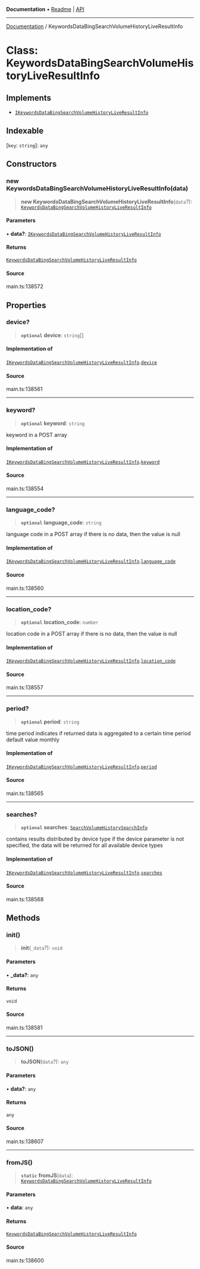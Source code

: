 **Documentation** • [Readme](../README.md) \| [API](../globals.md)

***

[Documentation](../README.md) / KeywordsDataBingSearchVolumeHistoryLiveResultInfo

# Class: KeywordsDataBingSearchVolumeHistoryLiveResultInfo

## Implements

- [`IKeywordsDataBingSearchVolumeHistoryLiveResultInfo`](../interfaces/IKeywordsDataBingSearchVolumeHistoryLiveResultInfo.md)

## Indexable

 \[`key`: `string`\]: `any`

## Constructors

### new KeywordsDataBingSearchVolumeHistoryLiveResultInfo(data)

> **new KeywordsDataBingSearchVolumeHistoryLiveResultInfo**(`data`?): [`KeywordsDataBingSearchVolumeHistoryLiveResultInfo`](KeywordsDataBingSearchVolumeHistoryLiveResultInfo.md)

#### Parameters

• **data?**: [`IKeywordsDataBingSearchVolumeHistoryLiveResultInfo`](../interfaces/IKeywordsDataBingSearchVolumeHistoryLiveResultInfo.md)

#### Returns

[`KeywordsDataBingSearchVolumeHistoryLiveResultInfo`](KeywordsDataBingSearchVolumeHistoryLiveResultInfo.md)

#### Source

main.ts:138572

## Properties

### device?

> **`optional`** **device**: `string`[]

#### Implementation of

[`IKeywordsDataBingSearchVolumeHistoryLiveResultInfo`](../interfaces/IKeywordsDataBingSearchVolumeHistoryLiveResultInfo.md).[`device`](../interfaces/IKeywordsDataBingSearchVolumeHistoryLiveResultInfo.md#device)

#### Source

main.ts:138561

***

### keyword?

> **`optional`** **keyword**: `string`

keyword in a POST array

#### Implementation of

[`IKeywordsDataBingSearchVolumeHistoryLiveResultInfo`](../interfaces/IKeywordsDataBingSearchVolumeHistoryLiveResultInfo.md).[`keyword`](../interfaces/IKeywordsDataBingSearchVolumeHistoryLiveResultInfo.md#keyword)

#### Source

main.ts:138554

***

### language\_code?

> **`optional`** **language\_code**: `string`

language code in a POST array
if there is no data, then the value is null

#### Implementation of

[`IKeywordsDataBingSearchVolumeHistoryLiveResultInfo`](../interfaces/IKeywordsDataBingSearchVolumeHistoryLiveResultInfo.md).[`language_code`](../interfaces/IKeywordsDataBingSearchVolumeHistoryLiveResultInfo.md#language_code)

#### Source

main.ts:138560

***

### location\_code?

> **`optional`** **location\_code**: `number`

location code in a POST array
if there is no data, then the value is null

#### Implementation of

[`IKeywordsDataBingSearchVolumeHistoryLiveResultInfo`](../interfaces/IKeywordsDataBingSearchVolumeHistoryLiveResultInfo.md).[`location_code`](../interfaces/IKeywordsDataBingSearchVolumeHistoryLiveResultInfo.md#location_code)

#### Source

main.ts:138557

***

### period?

> **`optional`** **period**: `string`

time period
indicates if returned data is aggregated to a certain time period
default value monthly

#### Implementation of

[`IKeywordsDataBingSearchVolumeHistoryLiveResultInfo`](../interfaces/IKeywordsDataBingSearchVolumeHistoryLiveResultInfo.md).[`period`](../interfaces/IKeywordsDataBingSearchVolumeHistoryLiveResultInfo.md#period)

#### Source

main.ts:138565

***

### searches?

> **`optional`** **searches**: [`SearchVolumeHistorySearchInfo`](SearchVolumeHistorySearchInfo.md)

contains results distributed by device type
if the device parameter is not specified, the data will be returned for all available device types

#### Implementation of

[`IKeywordsDataBingSearchVolumeHistoryLiveResultInfo`](../interfaces/IKeywordsDataBingSearchVolumeHistoryLiveResultInfo.md).[`searches`](../interfaces/IKeywordsDataBingSearchVolumeHistoryLiveResultInfo.md#searches)

#### Source

main.ts:138568

## Methods

### init()

> **init**(`_data`?): `void`

#### Parameters

• **\_data?**: `any`

#### Returns

`void`

#### Source

main.ts:138581

***

### toJSON()

> **toJSON**(`data`?): `any`

#### Parameters

• **data?**: `any`

#### Returns

`any`

#### Source

main.ts:138607

***

### fromJS()

> **`static`** **fromJS**(`data`): [`KeywordsDataBingSearchVolumeHistoryLiveResultInfo`](KeywordsDataBingSearchVolumeHistoryLiveResultInfo.md)

#### Parameters

• **data**: `any`

#### Returns

[`KeywordsDataBingSearchVolumeHistoryLiveResultInfo`](KeywordsDataBingSearchVolumeHistoryLiveResultInfo.md)

#### Source

main.ts:138600
